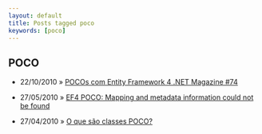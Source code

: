 ```yaml
---
layout: default
title: Posts tagged poco
keywords: [poco]
---
```

<h2 class="category">POCO</h2>
<ul class="posts">
<li>
<p>
<span class="date">22/10/2010</span> &raquo; 
<a href="/blog/pocos-com-entity-framework-4-passo-a-passo-net-magazine-74">POCOs com Entity Framework 4 .NET Magazine #74</a>
</p>
</li> 
<li>
<p>
<span class="date">27/05/2010</span> &raquo; 
<a href="/blog/ef4-poco-mapping-and-metadata-information-could-not-be-found">EF4 POCO: Mapping and metadata information could not be found</a>
</p>
</li> 
<li>
<p>
<span class="date">27/04/2010</span> &raquo; 
<a href="/blog/o-que-sao-classes-poco">O que são classes POCO?</a>
</p>
</li> 
</ul>
